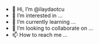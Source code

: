 - 👋 Hi, I’m @ilaydaotcu 
- 👀 I’m interested in ...
- 🌱 I’m currently learning ...
- 💞️ I’m looking to collaborate on ...
- 📫 How to reach me ...

<!---
ilaydaotcu/ilaydaotcu is a ✨ special ✨ repository because its `README.md` (this file) appears on your GitHub profile.
You can click the Preview link to take a look at your changes.
--->
